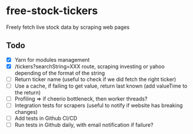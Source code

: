 # free-stock-tickers
Freely fetch live stock data by scraping web pages

## Todo 
- [x] Yarn for modules management
- [x] /tickers?searchString=XXX route, scraping investing or yahoo depending of the format of the string
- [ ] Return ticker name (useful to check if we did fetch the right ticker)
- [ ] Use a cache, if failing to get value, return last known (add valueTime to the return)
- [ ] Profiling => if cheerio bottleneck, then worker threads?
- [ ] Integration tests for scrapers (useful to notify if website has breaking changes)
- [ ] Add tests in Github CI/CD
- [ ] Run tests in Github daily, with email notification if failure?
